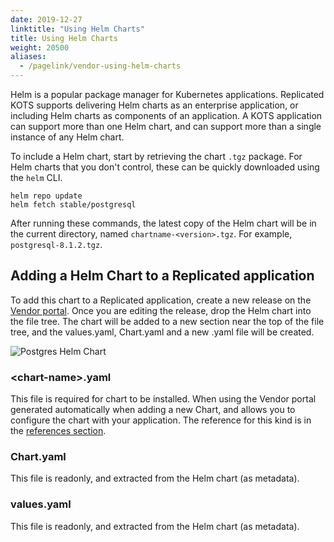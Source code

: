 ```yaml
---
date: 2019-12-27
linktitle: "Using Helm Charts"
title: Using Helm Charts
weight: 20500
aliases: 
  - /pagelink/vendor-using-helm-charts
---
```


Helm is a popular package manager for Kubernetes applications. Replicated KOTS supports delivering Helm charts as an enterprise application, or including Helm charts as components of an application. A KOTS application can support more than one Helm chart, and can support more than a single instance of any Helm chart.

To include a Helm chart, start by retrieving the chart `.tgz` package. For Helm charts that you don't control, these can be quickly downloaded using the `helm` CLI.

```shell
helm repo update
helm fetch stable/postgresql
```

After running these commands, the latest copy of the Helm chart will be in the current directory, named `chartname-<version>.tgz`. For example, `postgresql-8.1.2.tgz`.

## Adding a Helm Chart to a Replicated application

To add this chart to a Replicated application, create a new release on the [Vendor portal](https://vendor.replicated.com). Once you are editing the release, drop the Helm chart into the file tree. The chart will be added to a new section near the top of the file tree, and the values.yaml, Chart.yaml and a new <chart-name>.yaml file will be created.

![Postgres Helm Chart](/images/postgres-helm-chart.png)

### &lt;chart-name&gt;.yaml
This file is required for chart to be installed. When using the Vendor portal generated automatically when adding a new Chart, and allows you to configure the chart with your application. The reference for this kind is in the [references section](/reference/v1beta1/helmchart).

### Chart.yaml
This file is readonly, and extracted from the Helm chart (as metadata).

### values.yaml
This file is readonly, and extracted from the Helm chart (as metadata).
